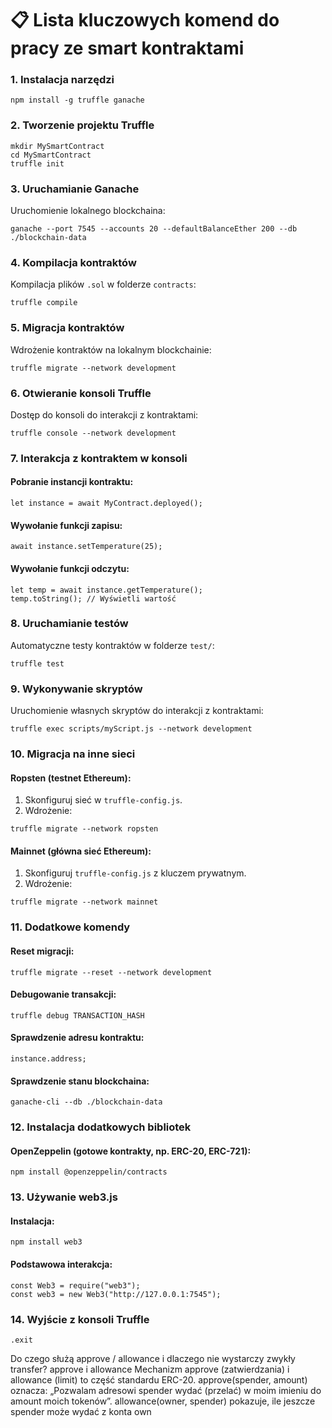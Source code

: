 # 📋 Lista kluczowych komend do pracy ze smart kontraktami

### 1. Instalacja narzędzi
```
npm install -g truffle ganache
```

### 2. Tworzenie projektu Truffle
```
mkdir MySmartContract
cd MySmartContract
truffle init
```

### 3. Uruchamianie Ganache
Uruchomienie lokalnego blockchaina:
```
ganache --port 7545 --accounts 20 --defaultBalanceEther 200 --db ./blockchain-data
```

### 4. Kompilacja kontraktów
Kompilacja plików `.sol` w folderze `contracts`:
```
truffle compile
```

### 5. Migracja kontraktów
Wdrożenie kontraktów na lokalnym blockchainie:
```
truffle migrate --network development
```

### 6. Otwieranie konsoli Truffle
Dostęp do konsoli do interakcji z kontraktami:
```
truffle console --network development
```

### 7. Interakcja z kontraktem w konsoli
#### Pobranie instancji kontraktu:
```
let instance = await MyContract.deployed();
```

#### Wywołanie funkcji zapisu:
```
await instance.setTemperature(25);
```

#### Wywołanie funkcji odczytu:
```
let temp = await instance.getTemperature();
temp.toString(); // Wyświetli wartość
```

### 8. Uruchamianie testów
Automatyczne testy kontraktów w folderze `test/`:
```
truffle test
```

### 9. Wykonywanie skryptów
Uruchomienie własnych skryptów do interakcji z kontraktami:
```
truffle exec scripts/myScript.js --network development
```

### 10. Migracja na inne sieci
#### Ropsten (testnet Ethereum):
1. Skonfiguruj sieć w `truffle-config.js`.
2. Wdrożenie:
```
truffle migrate --network ropsten
```

#### Mainnet (główna sieć Ethereum):
1. Skonfiguruj `truffle-config.js` z kluczem prywatnym.
2. Wdrożenie:
```
truffle migrate --network mainnet
```

### 11. Dodatkowe komendy
#### Reset migracji:
```
truffle migrate --reset --network development
```

#### Debugowanie transakcji:
```
truffle debug TRANSACTION_HASH
```

#### Sprawdzenie adresu kontraktu:
```
instance.address;
```

#### Sprawdzenie stanu blockchaina:
```
ganache-cli --db ./blockchain-data
```

### 12. Instalacja dodatkowych bibliotek
#### OpenZeppelin (gotowe kontrakty, np. ERC-20, ERC-721):
```
npm install @openzeppelin/contracts
```

### 13. Używanie web3.js
#### Instalacja:
```
npm install web3
```

#### Podstawowa interakcja:
```
const Web3 = require("web3");
const web3 = new Web3("http://127.0.0.1:7545");
```

### 14. Wyjście z konsoli Truffle
```
.exit
```


Do czego służą approve / allowance i dlaczego nie wystarczy zwykły transfer?
approve i allowance
Mechanizm approve (zatwierdzania) i allowance (limit) to część standardu ERC-20.
approve(spender, amount) oznacza: „Pozwalam adresowi spender wydać (przelać) w moim imieniu do amount moich tokenów”.
allowance(owner, spender) pokazuje, ile jeszcze spender może wydać z konta own